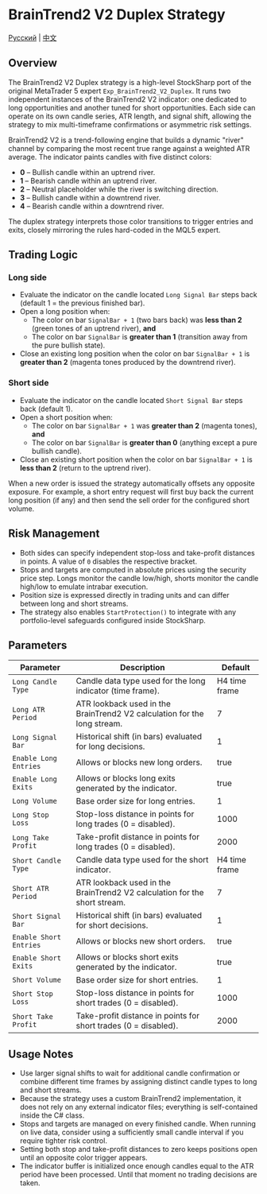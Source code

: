 # BrainTrend2 V2 Duplex Strategy
[Русский](README_ru.md) | [中文](README_cn.md)

## Overview
The BrainTrend2 V2 Duplex strategy is a high-level StockSharp port of the original MetaTrader 5 expert `Exp_BrainTrend2_V2_Duplex`. It runs two independent instances of the BrainTrend2 V2 indicator: one dedicated to long opportunities and another tuned for short opportunities. Each side can operate on its own candle series, ATR length, and signal shift, allowing the strategy to mix multi-timeframe confirmations or asymmetric risk settings.

BrainTrend2 V2 is a trend-following engine that builds a dynamic "river" channel by comparing the most recent true range against a weighted ATR average. The indicator paints candles with five distinct colors:

- **0** – Bullish candle within an uptrend river.
- **1** – Bearish candle within an uptrend river.
- **2** – Neutral placeholder while the river is switching direction.
- **3** – Bullish candle within a downtrend river.
- **4** – Bearish candle within a downtrend river.

The duplex strategy interprets those color transitions to trigger entries and exits, closely mirroring the rules hard-coded in the MQL5 expert.

## Trading Logic
### Long side
- Evaluate the indicator on the candle located `Long Signal Bar` steps back (default 1 = the previous finished bar).
- Open a long position when:
  - The color on bar `SignalBar + 1` (two bars back) was **less than 2** (green tones of an uptrend river), **and**
  - The color on bar `SignalBar` is **greater than 1** (transition away from the pure bullish state).
- Close an existing long position when the color on bar `SignalBar + 1` is **greater than 2** (magenta tones produced by the downtrend river).

### Short side
- Evaluate the indicator on the candle located `Short Signal Bar` steps back (default 1).
- Open a short position when:
  - The color on bar `SignalBar + 1` was **greater than 2** (magenta tones), **and**
  - The color on bar `SignalBar` is **greater than 0** (anything except a pure bullish candle).
- Close an existing short position when the color on bar `SignalBar + 1` is **less than 2** (return to the uptrend river).

When a new order is issued the strategy automatically offsets any opposite exposure. For example, a short entry request will first buy back the current long position (if any) and then send the sell order for the configured short volume.

## Risk Management
- Both sides can specify independent stop-loss and take-profit distances in points. A value of `0` disables the respective bracket.
- Stops and targets are computed in absolute prices using the security price step. Longs monitor the candle low/high, shorts monitor the candle high/low to emulate intrabar execution.
- Position size is expressed directly in trading units and can differ between long and short streams.
- The strategy also enables `StartProtection()` to integrate with any portfolio-level safeguards configured inside StockSharp.

## Parameters
| Parameter | Description | Default |
|-----------|-------------|---------|
| `Long Candle Type` | Candle data type used for the long indicator (time frame). | H4 time frame |
| `Long ATR Period` | ATR lookback used in the BrainTrend2 V2 calculation for the long stream. | 7 |
| `Long Signal Bar` | Historical shift (in bars) evaluated for long decisions. | 1 |
| `Enable Long Entries` | Allows or blocks new long orders. | true |
| `Enable Long Exits` | Allows or blocks long exits generated by the indicator. | true |
| `Long Volume` | Base order size for long entries. | 1 |
| `Long Stop Loss` | Stop-loss distance in points for long trades (0 = disabled). | 1000 |
| `Long Take Profit` | Take-profit distance in points for long trades (0 = disabled). | 2000 |
| `Short Candle Type` | Candle data type used for the short indicator. | H4 time frame |
| `Short ATR Period` | ATR lookback used in the BrainTrend2 V2 calculation for the short stream. | 7 |
| `Short Signal Bar` | Historical shift (in bars) evaluated for short decisions. | 1 |
| `Enable Short Entries` | Allows or blocks new short orders. | true |
| `Enable Short Exits` | Allows or blocks short exits generated by the indicator. | true |
| `Short Volume` | Base order size for short entries. | 1 |
| `Short Stop Loss` | Stop-loss distance in points for short trades (0 = disabled). | 1000 |
| `Short Take Profit` | Take-profit distance in points for short trades (0 = disabled). | 2000 |

## Usage Notes
- Use larger signal shifts to wait for additional candle confirmation or combine different time frames by assigning distinct candle types to long and short streams.
- Because the strategy uses a custom BrainTrend2 implementation, it does not rely on any external indicator files; everything is self-contained inside the C# class.
- Stops and targets are managed on every finished candle. When running on live data, consider using a sufficiently small candle interval if you require tighter risk control.
- Setting both stop and take-profit distances to zero keeps positions open until an opposite color trigger appears.
- The indicator buffer is initialized once enough candles equal to the ATR period have been processed. Until that moment no trading decisions are taken.
